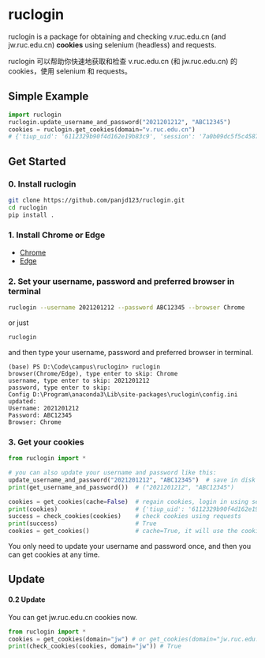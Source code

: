 # ruclogin

ruclogin is a package for obtaining and checking v.ruc.edu.cn (and jw.ruc.edu.cn) **cookies** using selenium (headless) and requests.

ruclogin 可以帮助你快速地获取和检查 v.ruc.edu.cn (和 jw.ruc.edu.cn) 的 cookies，使用 selenium 和 requests。

## Simple Example

```python
import ruclogin
ruclogin.update_username_and_password("2021201212", "ABC12345")
cookies = ruclogin.get_cookies(domain="v.ruc.edu.cn")
# {'tiup_uid': '6112329b90f4d162e19b83c9', 'session': '7a0b09dc5f5c4587aae0511247ae276d.834554d714de4c19b6ca1ec111ab3514', 'access_token': '1Jf8zOE7S5SYHYS3x5nNHA', 'is_simple': '1'}
```

## Get Started

### 0. Install ruclogin

```bash
git clone https://github.com/panjd123/ruclogin.git
cd ruclogin
pip install .
```

### 1. Install Chrome or Edge

- [Chrome](https://www.google.cn/chrome/)
- [Edge](https://www.microsoft.com/zh-cn/edge)

### 2. Set your username, password and preferred browser in terminal

```bash
ruclogin --username 2021201212 --password ABC12345 --browser Chrome
```

or just

```bash
ruclogin
```

and then type your username, password and preferred browser in terminal.

```
(base) PS D:\Code\campus\ruclogin> ruclogin
browser(Chrome/Edge), type enter to skip: Chrome
username, type enter to skip: 2021201212
password, type enter to skip: 
Config D:\Program\anaconda3\Lib\site-packages\ruclogin\config.ini updated:
Username: 2021201212
Password: ABC12345
Browser: Chrome
```

### 3. Get your cookies

```python
from ruclogin import *

# you can also update your username and password like this:
update_username_and_password("2021201212", "ABC12345")  # save in disk
print(get_username_and_password())  # ("2021201212", "ABC12345")

cookies = get_cookies(cache=False)  # regain cookies, login in using selenium, save in disk
print(cookies)                      # {'tiup_uid': '6112329b90f4d162e19b83c9', 'session': '7a0b09dc5f5c4587aae0511247ae276d.834554d714de4c19b6ca1ec111ab3514', 'access_token': '1Jf8zOE7S5SYHYS3x5nNHA', 'is_simple': '1'}
success = check_cookies(cookies)    # check cookies using requests
print(success)                      # True
cookies = get_cookies()             # cache=True, it will use the cookies obtained last time, check it first, if it fails, regain it
```

You only need to update your username and password once, and then you can get cookies at any time.

## Update

#### 0.2 Update

You can get jw.ruc.edu.cn cookies now.

```python
from ruclogin import *
cookies = get_cookies(domain="jw") # or get_cookies(domain="jw.ruc.edu.cn")
print(check_cookies(cookies, domain="jw")) # True
```

